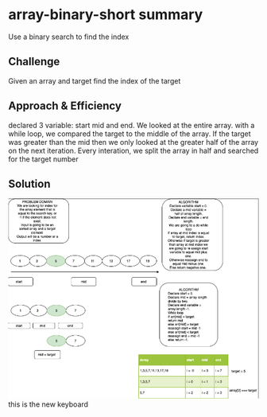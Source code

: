 # array-binary-short summary
Use a binary search to find the index
<!-- Short summary or background information -->
## Challenge
Given an array and target find the index of the target
<!-- Description of the challenge -->
## Approach & Efficiency
<!-- What approach did you take? Why? What is the Big O space/time for this approach? -->
declared 3 variable: start mid and end. We looked at the entire array.  with a while loop, we compared the target to the middle of the array. If the target was greater than the mid then we only looked at the greater half of the array on the next iteration. Every interation, we split the array in half and searched for the target number
## Solution
<!-- Embedded whiteboard image -->
![Whiteboard](../../assets/binary-search.png) this is the new keyboard
